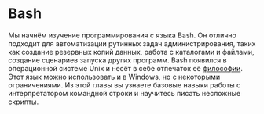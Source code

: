 # Bash

Мы начнём изучение программирования с языка Bash. Он отлично подходит для автоматизации рутинных задач администрирования, таких как создание резервных копий данных, работа с каталогами и файлами, создание сценариев запуска других программ. Bash появился в операционной системе Unix и несёт в себе отпечаток её [философии](https://ru.wikipedia.org/wiki/Философия_Unix). Этот язык можно использовать и в Windows, но с некоторыми ограничениями. Из этой главы вы узнаете базовые навыки работы с интерпретатором командной строки и научитесь писать несложные скрипты.